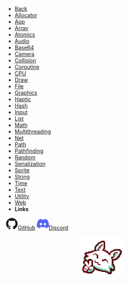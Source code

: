<!-- markdownlint-disable-next-line first-line-heading -->
- [Back](getting_started)
- [Allocator](/api_reference/?id=allocator)
- [App](/api_reference/?id=app)
- [Array](/api_reference/?id=array)
- [Atomics](/api_reference/?id=atomics)
- [Audio](/api_reference/?id=audio)
- [Base64](/api_reference/?id=base64)
- [Camera](/api_reference/?id=camera)
- [Collision](/api_reference/?id=collision)
- [Coroutine](/api_reference/?id=coroutine)
- [CPU](/api_reference/?id=cpu)
- [Draw](/api_reference/?id=draw)
- [File](/api_reference/?id=file)
- [Graphics](/api_reference/?id=graphics)
- [Haptic](/api_reference/?id=haptic)
- [Hash](/api_reference/?id=hash)
- [Input](/api_reference/?id=input)
- [List](/api_reference/?id=list)
- [Math](/api_reference/?id=math)
- [Multithreading](/api_reference/?id=multithreading)
- [Net](/api_reference/?id=net)
- [Path](/api_reference/?id=path)
- [Pathfinding](/api_reference/?id=Pathfinding)
- [Random](/api_reference/?id=random)
- [Serialization](/api_reference/?id=serialization)
- [Sprite](/api_reference/?id=sprite)
- [String](/api_reference/?id=string)
- [Time](/api_reference/?id=time)
- [Text](/api_reference/?id=text)
- [Utility](/api_reference/?id=utility)
- [Web](/api_reference/?id=web)
- **Links**

<p><a href="https://github.com/RandyGaul/cute_framework/"><img src=https://github.com/RandyGaul/cute_framework/blob/master/assets/github.svg?raw=true />GitHub</a>
<a href="https://discord.gg/ajWHTHz9"><img src=https://github.com/RandyGaul/cute_framework/blob/master/assets/discord.svg?raw=true />Discord</a></p>
<p align="center"><img src=https://github.com/RandyGaul/cute_framework/blob/master/assets/CF_Logo_Pixel_2x.png?raw=true></p>
